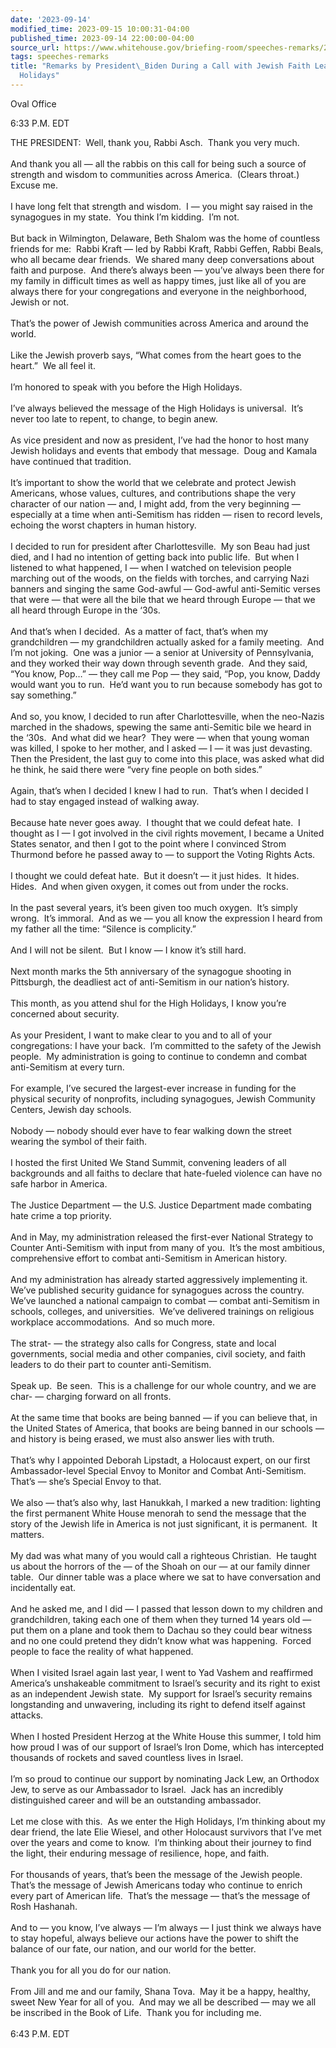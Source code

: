 ```yaml
---
date: '2023-09-14'
modified_time: 2023-09-15 10:00:31-04:00
published_time: 2023-09-14 22:00:00-04:00
source_url: https://www.whitehouse.gov/briefing-room/speeches-remarks/2023/09/14/remarks-by-president-biden-during-a-call-with-jewish-faith-leaders-for-high-holidays/
tags: speeches-remarks
title: "Remarks by President\_Biden During a Call with Jewish Faith Leaders for High\_\
  Holidays"
---
```

 
Oval Office

6:33 P.M. EDT

THE PRESIDENT:  Well, thank you, Rabbi Asch.  Thank you very much.  
   
And thank you all — all the rabbis on this call for being such a source
of strength and wisdom to communities across America.  (Clears throat.) 
Excuse me.   
   
I have long felt that strength and wisdom.  I — you might say raised in
the synagogues in my state.  You think I’m kidding.  I’m not.  
   
But back in Wilmington, Delaware, Beth Shalom was the home of countless
friends for me:  Rabbi Kraft — led by Rabbi Kraft, Rabbi Geffen, Rabbi
Beals, who all became dear friends.  We shared many deep conversations
about faith and purpose.  And there’s always been — you’ve always been
there for my family in difficult times as well as happy times, just like
all of you are always there for your congregations and everyone in the
neighborhood, Jewish or not.   
   
That’s the power of Jewish communities across America and around the
world.   
   
Like the Jewish proverb says, “What comes from the heart goes to the
heart.”  We all feel it.  
   
I’m honored to speak with you before the High Holidays.  
   
I’ve always believed the message of the High Holidays is universal. 
It’s never too late to repent, to change, to begin anew.  
   
As vice president and now as president, I’ve had the honor to host many
Jewish holidays and events that embody that message.  Doug and Kamala
have continued that tradition.   
   
It’s important to show the world that we celebrate and protect Jewish
Americans, whose values, cultures, and contributions shape the very
character of our nation — and, I might add, from the very beginning —
especially at a time when anti-Semitism has ridden — risen to record
levels, echoing the worst chapters in human history.  
   
I decided to run for president after Charlottesville.  My son Beau had
just died, and I had no intention of getting back into public life.  But
when I listened to what happened, I — when I watched on television
people marching out of the woods, on the fields with torches, and
carrying Nazi banners and singing the same God-awful — God-awful
anti-Semitic verses that were — that were all the bile that we heard
through Europe — that we all heard through Europe in the ‘30s.   
   
And that’s when I decided.  As a matter of fact, that’s when my
grandchildren — my grandchildren actually asked for a family meeting. 
And I’m not joking.  One was a junior — a senior at University of
Pennsylvania, and they worked their way down through seventh grade.  And
they said, “You know, Pop…” — they call me Pop — they said, “Pop, you
know, Daddy would want you to run.  He’d want you to run because
somebody has got to say something.”   
   
And so, you know, I decided to run after Charlottesville, when the
neo-Nazis marched in the shadows, spewing the same anti-Semitic bile we
heard in the ‘30s.  And what did we hear?  They were — when that young
woman was killed, I spoke to her mother, and I asked — I — it was just
devasting.  Then the President, the last guy to come into this place,
was asked what did he think, he said there were “very fine people on
both sides.”   
   
Again, that’s when I decided I knew I had to run.  That’s when I decided
I had to stay engaged instead of walking away.   
   
Because hate never goes away.  I thought that we could defeat hate.  I
thought as I — I got involved in the civil rights movement, I became a
United States senator, and then I got to the point where I convinced
Strom Thurmond before he passed away to — to support the Voting Rights
Acts.   
   
I thought we could defeat hate.  But it doesn’t — it just hides.  It
hides.  Hides.  And when given oxygen, it comes out from under the
rocks.   
   
In the past several years, it’s been given too much oxygen.  It’s simply
wrong.  It’s immoral.  And as we — you all know the expression I heard
from my father all the time: “Silence is complicity.”   
   
And I will not be silent.  But I know — I know it’s still hard.  
   
Next month marks the 5th anniversary of the synagogue shooting in
Pittsburgh, the deadliest act of anti-Semitism in our nation’s
history.   
   
This month, as you attend shul for the High Holidays, I know you’re
concerned about security.   
   
As your President, I want to make clear to you and to all of your
congregations: I have your back.  I’m committed to the safety of the
Jewish people.  My administration is going to continue to condemn and
combat anti-Semitism at every turn.   
   
For example, I’ve secured the largest-ever increase in funding for the
physical security of nonprofits, including synagogues, Jewish Community
Centers, Jewish day schools.   
   
Nobody — nobody should ever have to fear walking down the street wearing
the symbol of their faith.   
   
I hosted the first United We Stand Summit, convening leaders of all
backgrounds and all faiths to declare that hate-fueled violence can have
no safe harbor in America.  
   
The Justice Department — the U.S. Justice Department made combating hate
crime a top priority.   
   
And in May, my administration released the first-ever National Strategy
to Counter Anti-Semitism with input from many of you.  It’s the most
ambitious, comprehensive effort to combat anti-Semitism in American
history.  
   
And my administration has already started aggressively implementing it. 
We’ve published security guidance for synagogues across the country. 
We’ve launched a national campaign to combat — combat anti-Semitism in
schools, colleges, and universities.  We’ve delivered trainings on
religious workplace accommodations.  And so much more.  
   
The strat- — the strategy also calls for Congress, state and local
governments, social media and other companies, civil society, and faith
leaders to do their part to counter anti-Semitism.   
   
Speak up.  Be seen.  This is a challenge for our whole country, and we
are char- — charging forward on all fronts.  
   
At the same time that books are being banned — if you can believe that,
in the United States of America, that books are being banned in our
schools — and history is being erased, we must also answer lies with
truth.   
   
That’s why I appointed Deborah Lipstadt, a Holocaust expert, on our
first Ambassador-level Special Envoy to Monitor and Combat
Anti-Semitism.  That’s — she’s Special Envoy to that.  
   
We also — that’s also why, last Hanukkah, I marked a new tradition:
lighting the first permanent White House menorah to send the message
that the story of the Jewish life in America is not just significant, it
is permanent.  It matters.   
   
My dad was what many of you would call a righteous Christian.  He taught
us about the horrors of the — of the Shoah on our — at our family dinner
table.  Our dinner table was a place where we sat to have conversation
and incidentally eat.   
   
And he asked me, and I did — I passed that lesson down to my children
and grandchildren, taking each one of them when they turned 14 years old
— put them on a plane and took them to Dachau so they could bear witness
and no one could pretend they didn’t know what was happening.  Forced
people to face the reality of what happened.    
   
When I visited Israel again last year, I went to Yad Vashem and
reaffirmed America’s unshakeable commitment to Israel’s security and its
right to exist as an independent Jewish state.  My support for Israel’s
security remains longstanding and unwavering, including its right to
defend itself against attacks.    
   
When I hosted President Herzog at the White House this summer, I told
him how proud I was of our support of Israel’s Iron Dome, which has
intercepted thousands of rockets and saved countless lives in
Israel.    
   
I’m so proud to continue our support by nominating Jack Lew, an Orthodox
Jew, to serve as our Ambassador to Israel.  Jack has an incredibly
distinguished career and will be an outstanding ambassador.  
   
Let me close with this.  As we enter the High Holidays, I’m thinking
about my dear friend, the late Elie Wiesel, and other Holocaust
survivors that I’ve met over the years and come to know.  I’m thinking
about their journey to find the light, their enduring message of
resilience, hope, and faith.   
   
For thousands of years, that’s been the message of the Jewish people. 
That’s the message of Jewish Americans today who continue to enrich
every part of American life.  That’s the message — that’s the message of
Rosh Hashanah.   
   
And to — you know, I’ve always — I’m always — I just think we always
have to stay hopeful, always believe our actions have the power to shift
the balance of our fate, our nation, and our world for the better.  
   
Thank you for all you do for our nation.   
   
From Jill and me and our family, Shana Tova.  May it be a happy,
healthy, sweet New Year for all of you.  And may we all be described —
may we all be inscribed in the Book of Life.  Thank you for including
me.  
   
6:43 P.M. EDT  
 
